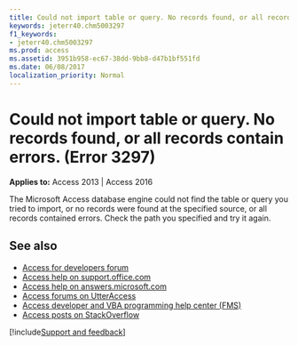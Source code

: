 ```yaml
---
title: Could not import table or query. No records found, or all records contain errors. (Error 3297)
keywords: jeterr40.chm5003297
f1_keywords:
- jeterr40.chm5003297
ms.prod: access
ms.assetid: 3951b958-ec67-38dd-9bb8-d47b1bf551fd
ms.date: 06/08/2017
localization_priority: Normal
---
```



# Could not import table or query. No records found, or all records contain errors. (Error 3297)

  

**Applies to:** Access 2013 | Access 2016

The Microsoft Access database engine could not find the table or query you tried to import, or no records were found at the specified source, or all records contained errors. Check the path you specified and try it again.

## See also

- [Access for developers forum](https://social.msdn.microsoft.com/Forums/office/home?forum=accessdev)
- [Access help on support.office.com](https://support.office.com/search/results?query=Access)
- [Access help on answers.microsoft.com](https://answers.microsoft.com/)
- [Access forums on UtterAccess](https://www.utteraccess.com/forum/index.php?act=idx)
- [Access developer and VBA programming help center (FMS)](https://www.fmsinc.com/MicrosoftAccess/developer/)
- [Access posts on StackOverflow](https://stackoverflow.com/questions/tagged/ms-access)

[!include[Support and feedback](~/includes/feedback-boilerplate.md)]